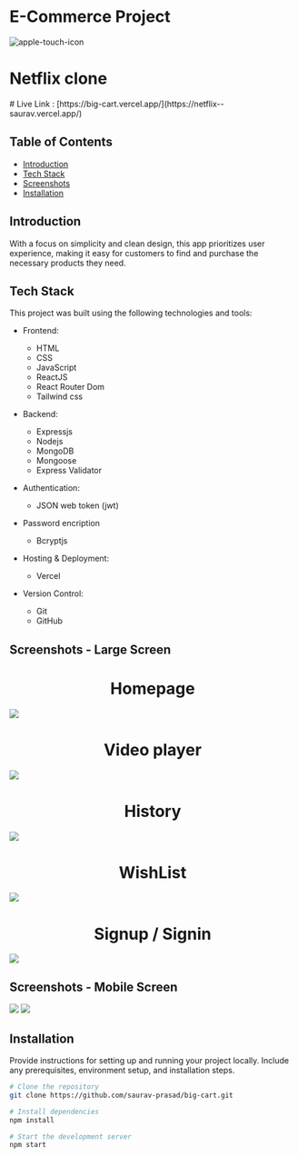 # E-Commerce Project
![apple-touch-icon](https://github.com/saurav-prasad/Netflix2.0/assets/70149386/90633adf-6f45-4af3-9b24-a5c1f4d9f7ff)

<h1>Netflix clone</h1>
# Live Link : [https://big-cart.vercel.app/](https://netflix--saurav.vercel.app/)

## Table of Contents
- [Introduction](#ntroduction)
- [Tech Stack](#tech-stack)
- [Screenshots](#screenshots)
- [Installation](#installation)

## Introduction

With a focus on simplicity and clean design, this app prioritizes user experience, making it easy for customers to find and purchase the necessary products they need.
## Tech Stack

This project was built using the following technologies and tools:

- Frontend:
  - HTML
  - CSS
  - JavaScript
  - ReactJS
  - React Router Dom
  - Tailwind css
  

- Backend:
  - Expressjs
  - Nodejs
  - MongoDB
  - Mongoose
  - Express Validator

- Authentication:
  - JSON web token (jwt)
  
- Password encription
  - Bcryptjs

- Hosting & Deployment:
  - Vercel

- Version Control:
  - Git
  - GitHub

## Screenshots - Large Screen

<h1 align='center'>Homepage</h1>
<img src='https://github.com/saurav-prasad/Netflix2.0/assets/70149386/4190292f-ad9f-4abf-8b91-e2c329caa7cc'/>

<h1 align='center'>Video player</h1>
<img src='https://github.com/saurav-prasad/Netflix2.0/assets/70149386/898b02e6-e478-42da-b8a0-a41dd1c573c6'/>

<h1 align='center'>History</h1>
<img src='https://github.com/saurav-prasad/Netflix2.0/assets/70149386/757ad20c-3cbf-4ac0-870d-b260c2345114' />

<h1 align='center'>WishList</h1>
<img src='https://github.com/saurav-prasad/Netflix2.0/assets/70149386/30e64b88-fbc7-432a-be9d-1b7ba35dd9a0' />

<h1 align='center'>Signup / Signin</h1>
<img src='https://github.com/saurav-prasad/Netflix2.0/assets/70149386/166d7f82-615b-42bb-a144-4aca22e00e4e' />

## Screenshots - Mobile Screen

<img src='https://github.com/saurav-prasad/Netflix2.0/assets/70149386/cb6db09d-da85-4148-8a10-42bc9d50f42c'/>
<img src='https://github.com/saurav-prasad/Netflix2.0/assets/70149386/cfd9b7d5-3f82-491b-8c05-851cab11310c'/>

## Installation

Provide instructions for setting up and running your project locally. Include any prerequisites, environment setup, and installation steps.

```bash
# Clone the repository
git clone https://github.com/saurav-prasad/big-cart.git

# Install dependencies
npm install

# Start the development server
npm start
